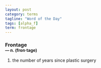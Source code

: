 ```yaml
---
layout: post
category: terms
tagline: "Word of the Day"
tags: [alpha_f]
term: frontage
---
```


<h3>Frontage<br/> <small>&mdash; n. (fron<span>&middot;</span>tage)</small></h3>
<p><ol>
<li>the number of years since plastic surgery</li>
</ol></p>

